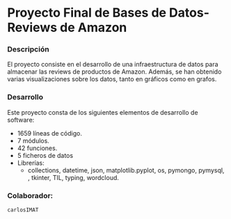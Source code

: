 # Proyecto Final de Bases de Datos- Reviews de Amazon
### Descripción
El proyecto consiste en el desarrollo de una infraestructura de datos para almacenar las reviews de productos de Amazon. Además, se han obtenido varias visualizaciones sobre los datos, tanto en gráficos como en grafos.

### Desarrollo
Este proyecto consta de los siguientes elementos de desarrollo de software:
- 1659 líneas de código.
- 7 módulos.
- 42 funciones.
- 5 ficheros de datos
- Librerías:
  - collections, datetime, json, matplotlib.pyplot, os, pymongo, pymysql, , tkinter, TIL, typing, wordcloud.
### Colaborador:
	carlosIMAT
